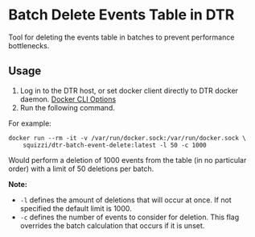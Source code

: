 # Batch Delete Events Table in DTR
Tool for deleting the events table in batches to prevent performance
bottlenecks.

## Usage
1. Log in to the DTR host, or set docker client directly to DTR docker daemon. [Docker CLI Options](https://docs.docker.com/engine/reference/commandline/cli/)
2. Run the following command.

For example:

```
docker run --rm -it -v /var/run/docker.sock:/var/run/docker.sock \
    squizzi/dtr-batch-event-delete:latest -l 50 -c 1000
```

Would perform a deletion of 1000 events from the table (in no particular order)
with a limit of 50 deletions per batch.

**Note:** 
* `-l` defines the amount of deletions that will occur at once.  If not specified the default limit is 1000.
* `-c` defines the number of events to consider for deletion.  This flag overrides the batch calculation that occurs if it is unset.

